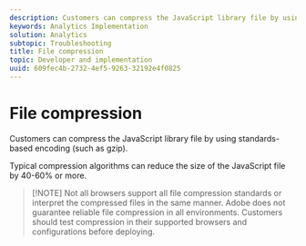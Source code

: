 ```yaml
---
description: Customers can compress the JavaScript library file by using standards-based encoding (such as gzip).
keywords: Analytics Implementation
solution: Analytics
subtopic: Troubleshooting
title: File compression
topic: Developer and implementation
uuid: 609fec4b-2732-4ef5-9263-32192e4f0825
---
```


# File compression

Customers can compress the JavaScript library file by using standards-based encoding (such as gzip).

Typical compression algorithms can reduce the size of the JavaScript file by 40-60% or more.

> [!NOTE] Not all browsers support all file compression standards or interpret the compressed files in the same manner. Adobe does not guarantee reliable file compression in all environments. Customers should test compression in their supported browsers and configurations before deploying.

